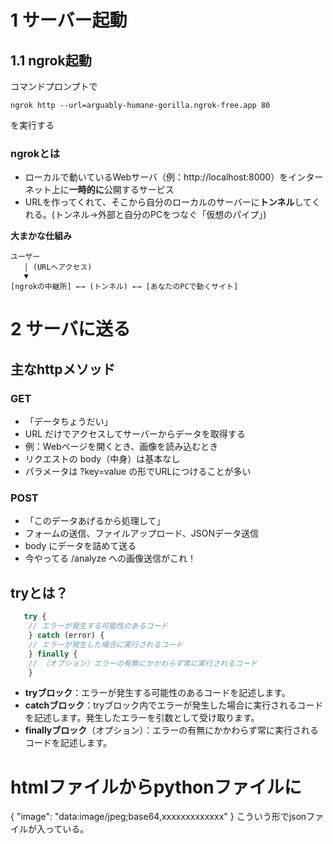 # 1 サーバー起動
## 1.1 ngrok起動
コマンドプロンプトで

```
ngrok http --url=arguably-humane-gorilla.ngrok-free.app 80
```
を実行する
### ngrokとは
+ ローカルで動いているWebサーバ（例：http://localhost:8000）をインターネット上に**一時的に**公開するサービス
+ URLを作ってくれて、そこから自分のローカルのサーバーに**トンネル**してくれる。(トンネル→外部と自分のPCをつなぐ「仮想のパイプ」)

**大まかな仕組み**
```
ユーザー
   │ (URLへアクセス)
   ▼
[ngrokの中継所] ←→ (トンネル) ←→ [あなたのPCで動くサイト]
```

# 2 サーバに送る
## 主なhttpメソッド
### GET
+ 「データちょうだい」
+ URL だけでアクセスしてサーバーからデータを取得する
+ 例：Webページを開くとき、画像を読み込むとき
+ リクエストの body（中身）は基本なし
+ パラメータは ?key=value の形でURLにつけることが多い

### POST
+ 「このデータあげるから処理して」
+ フォームの送信、ファイルアップロード、JSONデータ送信
+ body にデータを詰めて送る
+ 今やってる /analyze への画像送信がこれ！



## tryとは？
```JavaScript
   try {
    // エラーが発生する可能性のあるコード
    } catch (error) {
    // エラーが発生した場合に実行されるコード
    } finally {
    // （オプション）エラーの有無にかかわらず常に実行されるコード 
    }
```

+ **tryブロック**：エラーが発生する可能性のあるコードを記述します。
+ **catchブロック**：tryブロック内でエラーが発生した場合に実行されるコードを記述します。発生したエラーを引数として受け取ります。
+ **finallyブロック**（オプション）：エラーの有無にかかわらず常に実行されるコードを記述します。


# htmlファイルからpythonファイルに
{ "image": "data:image/jpeg;base64,xxxxxxxxxxxxx" }
こういう形でjsonファイルが入っている。
